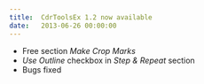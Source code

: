 ```yaml
---
title:  CdrToolsEx 1.2 now available
date:   2013-06-26 00:00:00
---
```


* Free section _Make Crop Marks_
* _Use Outline_ checkbox in _Step & Repeat_ section
* Bugs fixed
